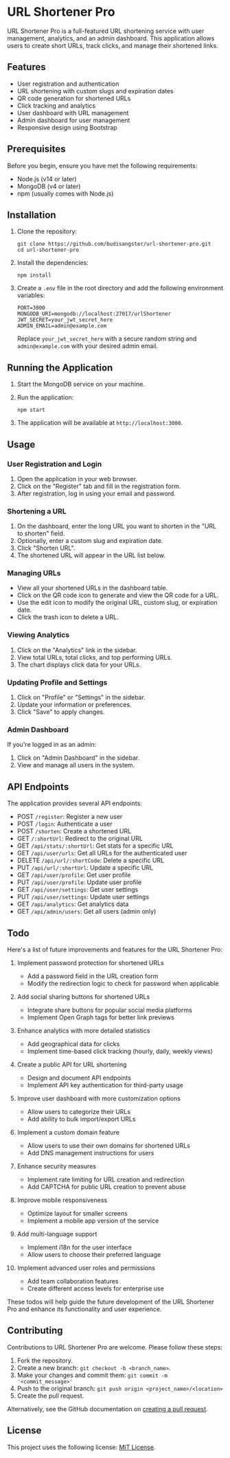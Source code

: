 # URL Shortener Pro

URL Shortener Pro is a full-featured URL shortening service with user management, analytics, and an admin dashboard. This application allows users to create short URLs, track clicks, and manage their shortened links.

## Features

- User registration and authentication
- URL shortening with custom slugs and expiration dates
- QR code generation for shortened URLs
- Click tracking and analytics
- User dashboard with URL management
- Admin dashboard for user management
- Responsive design using Bootstrap

## Prerequisites

Before you begin, ensure you have met the following requirements:

- Node.js (v14 or later)
- MongoDB (v4 or later)
- npm (usually comes with Node.js)

## Installation

1. Clone the repository:

   ```
   git clone https://github.com/budisangster/url-shortener-pro.git
   cd url-shortener-pro
   ```
2. Install the dependencies:

   ```
   npm install
   ```
3. Create a `.env` file in the root directory and add the following environment variables:

   ```
   PORT=3000
   MONGODB_URI=mongodb://localhost:27017/urlShortener
   JWT_SECRET=your_jwt_secret_here
   ADMIN_EMAIL=admin@example.com
   ```

   Replace `your_jwt_secret_here` with a secure random string and `admin@example.com` with your desired admin email.

## Running the Application

1. Start the MongoDB service on your machine.
2. Run the application:

   ```
   npm start
   ```
3. The application will be available at `http://localhost:3000`.

## Usage

### User Registration and Login

1. Open the application in your web browser.
2. Click on the "Register" tab and fill in the registration form.
3. After registration, log in using your email and password.

### Shortening a URL

1. On the dashboard, enter the long URL you want to shorten in the "URL to shorten" field.
2. Optionally, enter a custom slug and expiration date.
3. Click "Shorten URL".
4. The shortened URL will appear in the URL list below.

### Managing URLs

- View all your shortened URLs in the dashboard table.
- Click on the QR code icon to generate and view the QR code for a URL.
- Use the edit icon to modify the original URL, custom slug, or expiration date.
- Click the trash icon to delete a URL.

### Viewing Analytics

1. Click on the "Analytics" link in the sidebar.
2. View total URLs, total clicks, and top performing URLs.
3. The chart displays click data for your URLs.

### Updating Profile and Settings

1. Click on "Profile" or "Settings" in the sidebar.
2. Update your information or preferences.
3. Click "Save" to apply changes.

### Admin Dashboard

If you're logged in as an admin:

1. Click on "Admin Dashboard" in the sidebar.
2. View and manage all users in the system.

## API Endpoints

The application provides several API endpoints:

- POST `/register`: Register a new user
- POST `/login`: Authenticate a user
- POST `/shorten`: Create a shortened URL
- GET `/:shortUrl`: Redirect to the original URL
- GET `/api/stats/:shortUrl`: Get stats for a specific URL
- GET `/api/user/urls`: Get all URLs for the authenticated user
- DELETE `/api/url/:shortCode`: Delete a specific URL
- PUT `/api/url/:shortUrl`: Update a specific URL
- GET `/api/user/profile`: Get user profile
- PUT `/api/user/profile`: Update user profile
- GET `/api/user/settings`: Get user settings
- PUT `/api/user/settings`: Update user settings
- GET `/api/analytics`: Get analytics data
- GET `/api/admin/users`: Get all users (admin only)

## Todo

Here's a list of future improvements and features for the URL Shortener Pro:

1. Implement password protection for shortened URLs

   - Add a password field in the URL creation form
   - Modify the redirection logic to check for password when applicable
2. Add social sharing buttons for shortened URLs

   - Integrate share buttons for popular social media platforms
   - Implement Open Graph tags for better link previews
3. Enhance analytics with more detailed statistics

   - Add geographical data for clicks
   - Implement time-based click tracking (hourly, daily, weekly views)
4. Create a public API for URL shortening

   - Design and document API endpoints
   - Implement API key authentication for third-party usage
5. Improve user dashboard with more customization options

   - Allow users to categorize their URLs
   - Add ability to bulk import/export URLs
6. Implement a custom domain feature

   - Allow users to use their own domains for shortened URLs
   - Add DNS management instructions for users
7. Enhance security measures

   - Implement rate limiting for URL creation and redirection
   - Add CAPTCHA for public URL creation to prevent abuse
8. Improve mobile responsiveness

   - Optimize layout for smaller screens
   - Implement a mobile app version of the service
9. Add multi-language support

   - Implement i18n for the user interface
   - Allow users to choose their preferred language
10. Implement advanced user roles and permissions

    - Add team collaboration features
    - Create different access levels for enterprise use

These todos will help guide the future development of the URL Shortener Pro and enhance its functionality and user experience.

## Contributing

Contributions to URL Shortener Pro are welcome. Please follow these steps:

1. Fork the repository.
2. Create a new branch: `git checkout -b <branch_name>`.
3. Make your changes and commit them: `git commit -m '<commit_message>'`
4. Push to the original branch: `git push origin <project_name>/<location>`
5. Create the pull request.

Alternatively, see the GitHub documentation on [creating a pull request](https://help.github.com/articles/creating-a-pull-request/).

## License

This project uses the following license: [MIT License](https://opensource.org/licenses/MIT).

